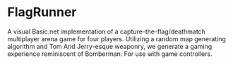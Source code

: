 FlagRunner
==========

A visual Basic.net implementation of a capture-the-flag/deathmatch multiplayer arena game for four players. Utilizing a random map generating algorithm and Tom And Jerry-esque weaponry, we generate a gaming experience reminiscent of Bomberman. For use with game controllers.
